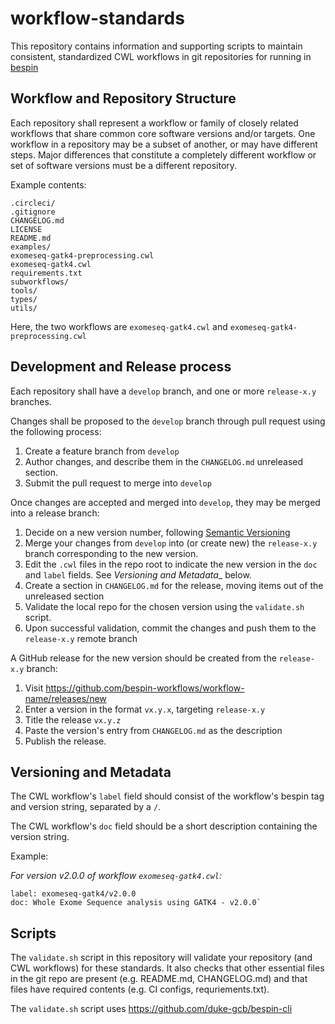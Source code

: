 # workflow-standards

This repository contains information and supporting scripts to maintain consistent, standardized CWL workflows in git repositories for running in [bespin](https://github.com/Duke-GCB/bespin)

## Workflow and Repository Structure

Each repository shall represent a workflow or family of closely related workflows that share common core software versions and/or targets. One workflow in a repository may be a subset of another, or may have different steps. Major differences that constitute a completely different workflow or set of software versions must be a different repository.

Example contents:

```
.circleci/
.gitignore
CHANGELOG.md
LICENSE
README.md
examples/
exomeseq-gatk4-preprocessing.cwl
exomeseq-gatk4.cwl
requirements.txt
subworkflows/
tools/
types/
utils/
```

Here, the two workflows are `exomeseq-gatk4.cwl` and `exomeseq-gatk4-preprocessing.cwl`


## Development and Release process

Each repository shall have a `develop` branch, and one or more `release-x.y` branches.

Changes shall be proposed to the `develop` branch through pull request using the following process:

1. Create a feature branch from `develop`
2. Author changes, and describe them in the `CHANGELOG.md` unreleased section.
3. Submit the pull request to merge into `develop`

Once changes are accepted and merged into `develop`, they may be merged into a release branch:

1. Decide on a new version number, following [Semantic Versioning](http://semver.org)
2. Merge your changes from `develop` into (or create new) the `release-x.y` branch corresponding to the new  version.
3. Edit the `.cwl` files in the repo root to indicate the new version in the `doc` and `label` fields. See _Versioning and Metadata__ below.
4. Create a section in `CHANGELOG.md` for the release, moving items out of the unreleased section
5. Validate the local repo for the chosen version using the `validate.sh` script.
6. Upon successful validation, commit the changes and push them to the `release-x.y` remote branch

A GitHub release for the new version should be created from the `release-x.y` branch:

1. Visit https://github.com/bespin-workflows/workflow-name/releases/new
2. Enter a version in the format `vx.y.x`, targeting `release-x.y`
3. Title the release `vx.y.z`
4. Paste the version's entry from `CHANGELOG.md` as the description
5. Publish the release.

## Versioning and Metadata

The CWL workflow's `label` field should consist of the workflow's bespin tag and version string, separated by a `/`.

The CWL workflow's `doc` field should be a short description containing the version string.

Example:

*For version v2.0.0 of workflow `exomeseq-gatk4.cwl`:*

```
label: exomeseq-gatk4/v2.0.0
doc: Whole Exome Sequence analysis using GATK4 - v2.0.0`
```

## Scripts

The `validate.sh` script in this repository will validate your repository (and CWL workflows) for these standards. It also checks that other essential files in the git repo are present (e.g. README.md, CHANGELOG.md) and that files have required contents (e.g. CI configs, requriements.txt).

The `validate.sh` script uses https://github.com/duke-gcb/bespin-cli


